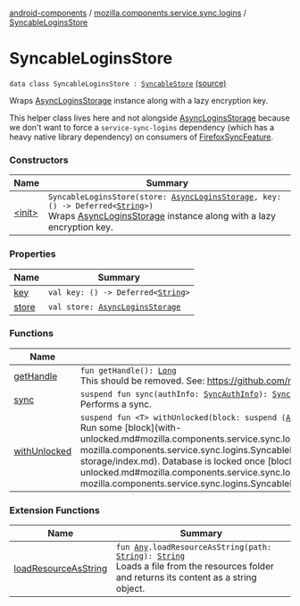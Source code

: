[android-components](../../index.md) / [mozilla.components.service.sync.logins](../index.md) / [SyncableLoginsStore](./index.md)

# SyncableLoginsStore

`data class SyncableLoginsStore : `[`SyncableStore`](../../mozilla.components.concept.sync/-syncable-store/index.md) [(source)](https://github.com/mozilla-mobile/android-components/blob/master/components/service/sync-logins/src/main/java/mozilla/components/service/sync/logins/AsyncLoginsStorage.kt#L388)

Wraps [AsyncLoginsStorage](../-async-logins-storage/index.md) instance along with a lazy encryption key.

This helper class lives here and not alongside [AsyncLoginsStorage](../-async-logins-storage/index.md) because we don't want to
force a `service-sync-logins` dependency (which has a heavy native library dependency) on
consumers of [FirefoxSyncFeature](#).

### Constructors

| Name | Summary |
|---|---|
| [&lt;init&gt;](-init-.md) | `SyncableLoginsStore(store: `[`AsyncLoginsStorage`](../-async-logins-storage/index.md)`, key: () -> Deferred<`[`String`](https://kotlinlang.org/api/latest/jvm/stdlib/kotlin/-string/index.html)`>)`<br>Wraps [AsyncLoginsStorage](../-async-logins-storage/index.md) instance along with a lazy encryption key. |

### Properties

| Name | Summary |
|---|---|
| [key](key.md) | `val key: () -> Deferred<`[`String`](https://kotlinlang.org/api/latest/jvm/stdlib/kotlin/-string/index.html)`>` |
| [store](store.md) | `val store: `[`AsyncLoginsStorage`](../-async-logins-storage/index.md) |

### Functions

| Name | Summary |
|---|---|
| [getHandle](get-handle.md) | `fun getHandle(): `[`Long`](https://kotlinlang.org/api/latest/jvm/stdlib/kotlin/-long/index.html)<br>This should be removed. See: https://github.com/mozilla/application-services/issues/1877 |
| [sync](sync.md) | `suspend fun sync(authInfo: `[`SyncAuthInfo`](../../mozilla.components.concept.sync/-sync-auth-info/index.md)`): `[`SyncStatus`](../../mozilla.components.concept.sync/-sync-status/index.md)<br>Performs a sync. |
| [withUnlocked](with-unlocked.md) | `suspend fun <T> withUnlocked(block: suspend (`[`AsyncLoginsStorage`](../-async-logins-storage/index.md)`) -> `[`T`](with-unlocked.md#T)`): `[`T`](with-unlocked.md#T)<br>Run some [block](with-unlocked.md#mozilla.components.service.sync.logins.SyncableLoginsStore$withUnlocked(kotlin.SuspendFunction1((mozilla.components.service.sync.logins.AsyncLoginsStorage, mozilla.components.service.sync.logins.SyncableLoginsStore.withUnlocked.T)))/block) which operates over an unlocked instance of [AsyncLoginsStorage](../-async-logins-storage/index.md). Database is locked once [block](with-unlocked.md#mozilla.components.service.sync.logins.SyncableLoginsStore$withUnlocked(kotlin.SuspendFunction1((mozilla.components.service.sync.logins.AsyncLoginsStorage, mozilla.components.service.sync.logins.SyncableLoginsStore.withUnlocked.T)))/block) is done. |

### Extension Functions

| Name | Summary |
|---|---|
| [loadResourceAsString](../../mozilla.components.support.test.file/kotlin.-any/load-resource-as-string.md) | `fun `[`Any`](https://kotlinlang.org/api/latest/jvm/stdlib/kotlin/-any/index.html)`.loadResourceAsString(path: `[`String`](https://kotlinlang.org/api/latest/jvm/stdlib/kotlin/-string/index.html)`): `[`String`](https://kotlinlang.org/api/latest/jvm/stdlib/kotlin/-string/index.html)<br>Loads a file from the resources folder and returns its content as a string object. |
